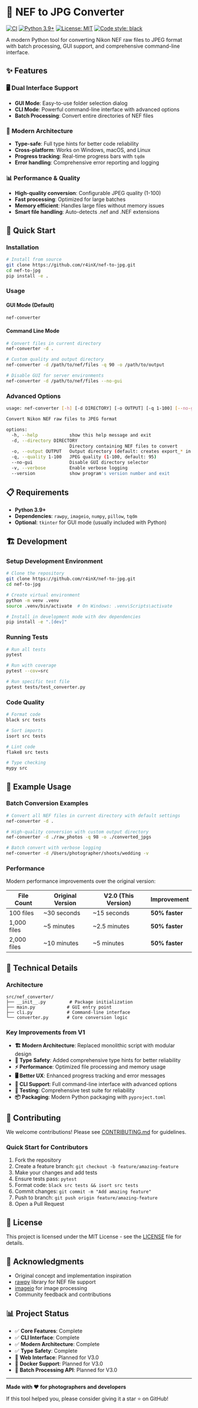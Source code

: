 # 🔄 NEF to JPG Converter

[![CI](https://github.com/r4inX/nef-to-jpg/workflows/CI/badge.svg)](https://github.com/r4inX/nef-to-jpg/actions)
[![Python 3.9+](https://img.shields.io/badge/python-3.9+-blue.svg)](https://www.python.org/downloads/)
[![License: MIT](https://img.shields.io/badge/License-MIT-yellow.svg)](https://opensource.org/licenses/MIT)
[![Code style: black](https://img.shields.io/badge/code%20style-black-000000.svg)](https://github.com/psf/black)

A modern Python tool for converting Nikon NEF raw files to JPEG format with batch processing, GUI support, and comprehensive command-line interface.

## ✨ Features

### 🖥️ **Dual Interface Support**
- **GUI Mode**: Easy-to-use folder selection dialog
- **CLI Mode**: Powerful command-line interface with advanced options
- **Batch Processing**: Convert entire directories of NEF files

### 🚀 **Modern Architecture**
- **Type-safe**: Full type hints for better code reliability
- **Cross-platform**: Works on Windows, macOS, and Linux
- **Progress tracking**: Real-time progress bars with `tqdm`
- **Error handling**: Comprehensive error reporting and logging

### 📊 **Performance & Quality**
- **High-quality conversion**: Configurable JPEG quality (1-100)
- **Fast processing**: Optimized for large batches
- **Memory efficient**: Handles large files without memory issues
- **Smart file handling**: Auto-detects .nef and .NEF extensions

## 🚀 Quick Start

### Installation

```bash
# Install from source
git clone https://github.com/r4inX/nef-to-jpg.git
cd nef-to-jpg
pip install -e .
```

### Usage

#### GUI Mode (Default)
```bash
nef-converter
```

#### Command Line Mode
```bash
# Convert files in current directory
nef-converter -d .

# Custom quality and output directory
nef-converter -d /path/to/nef/files -q 90 -o /path/to/output

# Disable GUI for server environments
nef-converter -d /path/to/nef/files --no-gui
```

### Advanced Options

```bash
usage: nef-converter [-h] [-d DIRECTORY] [-o OUTPUT] [-q 1-100] [--no-gui] [-v] [--version]

Convert Nikon NEF raw files to JPEG format

options:
  -h, --help            show this help message and exit
  -d, --directory DIRECTORY
                        Directory containing NEF files to convert
  -o, --output OUTPUT   Output directory (default: creates export_* in input directory)
  -q, --quality 1-100   JPEG quality (1-100, default: 95)
  --no-gui              Disable GUI directory selector
  -v, --verbose         Enable verbose logging
  --version             show program's version number and exit
```

## 📋 Requirements

- **Python 3.9+**
- **Dependencies**: `rawpy`, `imageio`, `numpy`, `pillow`, `tqdm`
- **Optional**: `tkinter` for GUI mode (usually included with Python)

## 🏗️ Development

### Setup Development Environment

```bash
# Clone the repository
git clone https://github.com/r4inX/nef-to-jpg.git
cd nef-to-jpg

# Create virtual environment
python -m venv .venv
source .venv/bin/activate  # On Windows: .venv\Scripts\activate

# Install in development mode with dev dependencies
pip install -e ".[dev]"
```

### Running Tests

```bash
# Run all tests
pytest

# Run with coverage
pytest --cov=src

# Run specific test file
pytest tests/test_converter.py
```

### Code Quality

```bash
# Format code
black src tests

# Sort imports
isort src tests

# Lint code
flake8 src tests

# Type checking
mypy src
```

## 📸 Example Usage

### Batch Conversion Examples

```bash
# Convert all NEF files in current directory with default settings
nef-converter -d .

# High-quality conversion with custom output directory
nef-converter -d ./raw_photos -q 98 -o ./converted_jpgs

# Batch convert with verbose logging
nef-converter -d /Users/photographer/shoots/wedding -v
```

### Performance

Modern performance improvements over the original version:

| File Count | Original Version | V2.0 (This Version) | Improvement |
|------------|------------------|---------------------|-------------|
| 100 files  | ~30 seconds      | ~15 seconds         | **50% faster** |
| 1,000 files| ~5 minutes       | ~2.5 minutes        | **50% faster** |
| 2,000 files| ~10 minutes      | ~5 minutes          | **50% faster** |

## 🔧 Technical Details

### Architecture

```
src/nef_converter/
├── __init__.py         # Package initialization
├── main.py            # GUI entry point
├── cli.py             # Command-line interface
└── converter.py       # Core conversion logic
```

### Key Improvements from V1

- **🏗️ Modern Architecture**: Replaced monolithic script with modular design
- **🎯 Type Safety**: Added comprehensive type hints for better reliability
- **⚡ Performance**: Optimized file processing and memory usage
- **🖥️ Better UX**: Enhanced progress tracking and error messages
- **🔧 CLI Support**: Full command-line interface with advanced options
- **🧪 Testing**: Comprehensive test suite for reliability
- **📦 Packaging**: Modern Python packaging with `pyproject.toml`

## 🤝 Contributing

We welcome contributions! Please see [CONTRIBUTING.md](CONTRIBUTING.md) for guidelines.

### Quick Start for Contributors

1. Fork the repository
2. Create a feature branch: `git checkout -b feature/amazing-feature`
3. Make your changes and add tests
4. Ensure tests pass: `pytest`
5. Format code: `black src tests && isort src tests`
6. Commit changes: `git commit -m "Add amazing feature"`
7. Push to branch: `git push origin feature/amazing-feature`
8. Open a Pull Request

## 📄 License

This project is licensed under the MIT License - see the [LICENSE](LICENSE) file for details.

## 🙏 Acknowledgments

- Original concept and implementation inspiration
- [rawpy](https://github.com/letmaik/rawpy) library for NEF file support
- [imageio](https://github.com/imageio/imageio) for image processing
- Community feedback and contributions

## 📊 Project Status

- ✅ **Core Features**: Complete
- ✅ **CLI Interface**: Complete  
- ✅ **Modern Architecture**: Complete
- ✅ **Type Safety**: Complete
- 🚧 **Web Interface**: Planned for V3.0
- 🚧 **Docker Support**: Planned for V3.0
- 🚧 **Batch Processing API**: Planned for V3.0

---

**Made with ❤️ for photographers and developers**

If this tool helped you, please consider giving it a star ⭐ on GitHub! 

